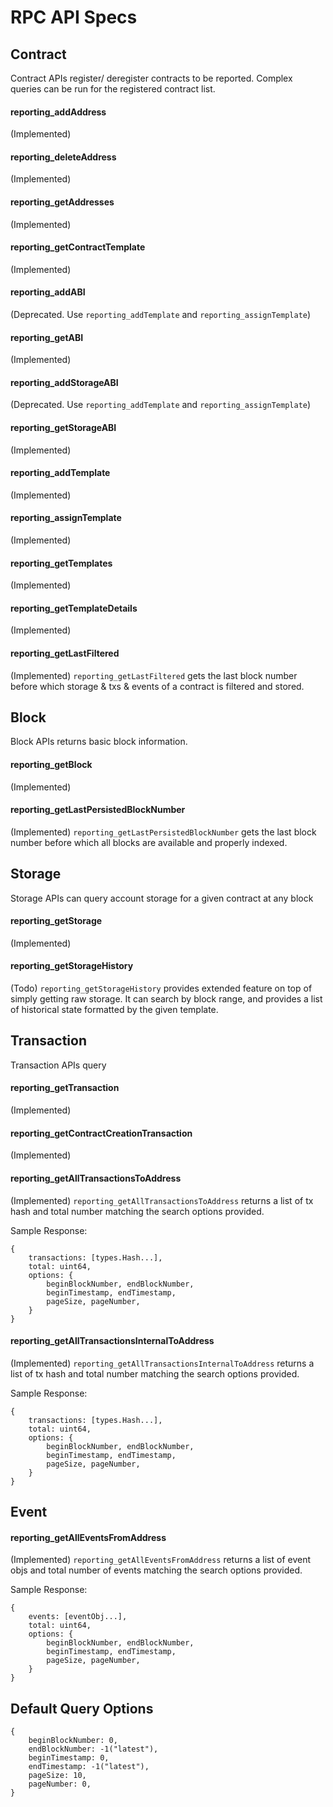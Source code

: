 # RPC API Specs

## Contract

Contract APIs register/ deregister contracts to be reported. Complex queries can be run for the registered contract list.

#### reporting_addAddress

(Implemented)

#### reporting_deleteAddress

(Implemented)

#### reporting_getAddresses

(Implemented)

#### reporting_getContractTemplate

(Implemented)

#### reporting_addABI

(Deprecated. Use `reporting_addTemplate` and `reporting_assignTemplate`)

#### reporting_getABI

(Implemented)

#### reporting_addStorageABI

(Deprecated. Use `reporting_addTemplate` and `reporting_assignTemplate`)

#### reporting_getStorageABI

(Implemented)

#### reporting_addTemplate

(Implemented)

#### reporting_assignTemplate

(Implemented)

#### reporting_getTemplates

(Implemented)

#### reporting_getTemplateDetails

(Implemented)

#### reporting_getLastFiltered

(Implemented) `reporting_getLastFiltered` gets the last block number before which storage & txs & events of a contract 
is filtered and stored.

## Block

Block APIs returns basic block information.

#### reporting_getBlock

(Implemented)

#### reporting_getLastPersistedBlockNumber

(Implemented) `reporting_getLastPersistedBlockNumber` gets the last block number before which all blocks are available 
and properly indexed.

## Storage

Storage APIs can query account storage for a given contract at any block

#### reporting_getStorage

(Implemented)

#### reporting_getStorageHistory

(Todo) `reporting_getStorageHistory` provides extended feature on top of simply getting raw storage. It can search by 
block range, and provides a list of historical state formatted by the given template.

## Transaction

Transaction APIs query 

#### reporting_getTransaction

(Implemented)

#### reporting_getContractCreationTransaction

(Implemented)

#### reporting_getAllTransactionsToAddress

(Implemented) `reporting_getAllTransactionsToAddress` returns a list of tx hash and total number matching the search options 
provided.

Sample Response:
```$json
{
    transactions: [types.Hash...],
    total: uint64,
    options: {
        beginBlockNumber, endBlockNumber,
        beginTimestamp, endTimestamp,
        pageSize, pageNumber,
    }
}
```

#### reporting_getAllTransactionsInternalToAddress

(Implemented) `reporting_getAllTransactionsInternalToAddress` returns a list of tx hash and total number matching the search 
options provided.

Sample Response:
```$json
{
    transactions: [types.Hash...],
    total: uint64,
    options: {
        beginBlockNumber, endBlockNumber,
        beginTimestamp, endTimestamp,
        pageSize, pageNumber,
    }
}
```

## Event

#### reporting_getAllEventsFromAddress

(Implemented) `reporting_getAllEventsFromAddress` returns a list of event objs and total number of events matching the search 
options provided.

Sample Response:
```$json
{
    events: [eventObj...],
    total: uint64,
    options: {
        beginBlockNumber, endBlockNumber,
        beginTimestamp, endTimestamp,
        pageSize, pageNumber,
    }
}
```

## Default Query Options
```$json
{
    beginBlockNumber: 0,
    endBlockNumber: -1("latest"),
    beginTimestamp: 0,
    endTimestamp: -1("latest"),
    pageSize: 10,
    pageNumber: 0,
}
```